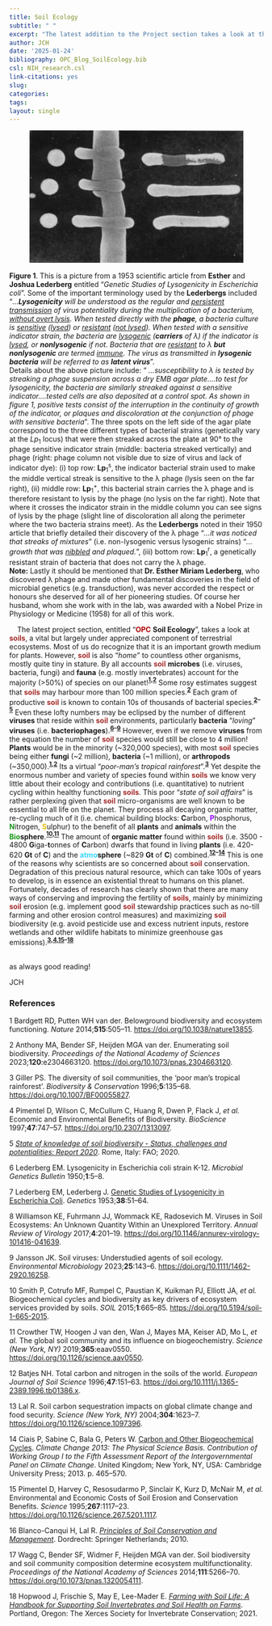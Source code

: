 ```yaml
---
title: Soil Ecology
subtitle: " "
excerpt: "The latest addition to the Project section takes a look at the one of the most important and under appreciated components of OPC, namely its soil. This invaluable resource is home to most of the biodiversity found on the planet. Although our understanding of soil ecology is somewhat rudimentary, what we do know is really quite fascinating and essential reading."
author: JCH
date: '2025-01-24'
bibliography: OPC_Blog_SoilEcology.bib
csl: NIH_research.csl
link-citations: yes
slug:
categories:
tags:
layout: single
---
```


<style>
/* =============================== */
/*          CSS for Links          */
/* =============================== */
a.one:link {color: rgb(0, 0, 200);}
a.one:visited {color: rgb(192, 20, 172);}
a.one:hover {color: rgb(255, 20, 100);}
/* =============================== */
/*           CSS for Text          */
/* =============================== */
#Blk { font-weight: bold; color: rgb(0, 0, 0); }
#Red { font-weight: bold; color: rgb(255, 10, 20); }
#Red2 { font-weight: bold; color: rgb(255, 50, 50); }
#Dred { font-weight: bold; color: rgb(175, 0, 0); }
#Or { font-weight: bold; color: rgb(255, 140, 0); }
#Or2 { font-weight: bold; color: rgb(245, 180, 0); }
#Gold { font-weight: bold; color: rgb(230, 190, 0); }
#Ly { font-weight: bold; color: rgb(225, 200, 0); }
#Y1 { font-weight: bold; color: rgb(255, 225, 100); }
#Y2 { font-weight: bold; color: rgb(225, 200, 50); }
#GrY { font-weight: bold; color: rgb(240, 240, 0); }
#Grod { font-weight: bold; color: rgb(200, 160, 40); }
#Gr1 { font-weight: bold; color: rgb(25, 200, 25); }
#Gr2 { font-weight: bold; color: rgb(25, 150, 25); }
#Gr3 { font-weight: bold; color: rgb(25, 100, 25); }
#Moss { font-weight: bold; color: rgb(80, 210, 100); }
#BGr { font-weight: bold; color: rgb(67, 205, 170); }
#Teal { font-weight: bold; color: rgb(60, 180, 180); }
#Teal2 { font-weight: bold; color: rgb(60, 100, 200); }
#Blue { font-weight: bold; color: blue; }
#SkyB { font-weight: bold; color: rgb(104, 207, 240); }
#Cb { font-weight: bold; color: rgb(0, 123, 167); }
#Glacialb { font-weight: bold; color: rgb(54, 139, 193); }
#Db2 { font-weight: bold; color: rgb(0, 0, 100); }
#Lb1 { font-weight: bold; color: rgb(50, 215, 255); }
#Lb2 { font-weight: bold; color: rgb(50, 155, 255); }
#Lb3 { font-weight: bold; color: rgb(50, 115, 255); }
#Violet { font-weight: bold; color: rgb(180, 73, 255); }
#V2 { font-weight: bold; color: rgb(183, 137, 211); }
#Purple { font-weight: bold; color: rgb(150, 0, 255); }
#Dpurp { font-weight: bold; color: rgb(95, 0, 161); }
#Magenta { font-weight: bold; color: rgb(255, 0, 255); }
#Coral { font-weight: bold; color: rgb(255, 127, 80); }
#Salmon { font-weight: bold; color: rgb(255, 140, 160); }
#Crim { font-weight: bold; color: rgb(220, 20, 60); }
#Rasp { font-weight: bold; color: rgb(227, 11, 92); }
#Lgray { font-weight: bold; color: rgb(220, 220, 220); }
#Silver { font-weight: bold; color: rgb(192, 192, 192); }
#Gray { font-weight: bold; color: rgb(155, 155, 155); }
#Gray2 { font-weight: bold; color: rgb(215, 200, 200); }
#Dgray { font-weight: bold; color: rgb(95, 95, 95); }
#Br { font-weight: bold; color: rgb(165, 42, 42); }
#Rust { font-weight: bold; color: rgb(183, 65, 14); }
#Dbr { font-weight: bold; color: rgb(100, 20, 20); }
#Zinc { font-weight: bold; color: rgb(140, 209, 187); }
#Zinc2 { font-weight: bold; color: rgb(0, 102, 102); }
</style>
<!------------------------------------------------>
<!------------ FIG 1 - Lambda Phage  ------------->
<!------------------------------------------------>

<div>

<figure align="center">
<img src="images/Lambda_phage.jpg" alt="" width="500px"/>
</figure>

<b>Figure 1</b>. This is a picture from a 1953 scientific article from <b>Esther</b> and <b>Joshua Lederberg</b> entitled “<i>Genetic Studies of Lysogenicity in Escherichia coli</i>”. Some of the important terminology used by the <b>Lederbergs</b> included “<i>…<b>Lysogenicity</b> will be understood as the regular and <u>persistent transmission</u> of virus potentiality during the multiplication of a bacterium, <u>without overt lysis</u>. When tested directly with the <b>phage</b>, a bacteria culture is <u>sensitive</u> (<u>lysed</u>) or <u>resistant</u> (<u>not lysed</u>). When tested with a sensitive indicator strain, the bacteria are <u>lysogenic</u> (<b>carriers</b> of λ) if the indicator is <u>lysed</u>, or <b>nonlysogenic</b> if not. Bacteria that are <u>resistant</u> to λ <b>but nonlysogenic</b> are termed <u>immune</u>. The virus as transmitted in <b>lysogenic bacteria</b> will be referred to as <b>latent virus</b></i>”.  
Details about the above picture include: “<i> …susceptibility to λ is tested by streaking a phage suspension across a dry EMB agar plate….to test for lysogenicity, the bacteria are similarly streaked against a sensitive indicator….tested cells are also deposited at a control spot. As shown in figure 1, positive tests consist of the interruption in the continuity of growth of the indicator, or plaques and discoloration at the conjunction of phage with sensitive bacteria</i>”. The three spots on the left side of the agar plate correspond to the three different types of bacterial strains (genetically vary at the <i>Lp</i><sub>1</sub> locus) that were then streaked across the plate at 90° to the phage sensitive indicator strain (middle: bacteria streaked vertically) and phage (right: phage column not visible due to size of virus and lack of indicator dye): (i) top row: <b>Lp</b><sub>1</sub><sup>s</sup>, the indicator bacterial strain used to make the middle vertical streak is sensitive to the λ phage (lysis seen on the far right), (ii) middle row: <b>Lp</b><sub>1</sub><sup>+</sup>, this bacterial strain carries the λ phage and is therefore resistant to lysis by the phage (no lysis on the far right). Note that where it crosses the indicator strain in the middle column you can see signs of lysis by the phage (slight line of discoloration all along the perimeter where the two bacteria strains meet). As the <b>Lederbergs</b> noted in their 1950 article that briefly detailed their discovery of the λ phage “<i>…it was noticed that streaks of mixtures</i>” (i.e. non-lysogenic versus lysogenic strains) “<i>…growth that was <u>nibbled</u> and plaqued.</i>”, (iii) bottom row: <b>Lp</b><sub>1</sub><sup>r</sup>, a genetically resistant strain of bacteria that does not carry the λ phage.  
<b>Note:</b> Lastly it should be mentioned that <b>Dr. Esther Miriam Lederberg</b>, who discovered λ phage and made other fundamental discoveries in the field of microbial genetics (e.g. transduction), was never accorded the respect or honours she deserved for all of her pioneering studies. Of course her husband, whom she work with in the lab, was awarded with a Nobel Prize in Physiology or Medicine (1958) for all of this work.

</div>

<!---------------------------------------------->
<!-------- END - FIG 1 - Lambda Phage  --------->
<!---------------------------------------------->

    The latest project section, entitled “<span id="Dred">OPC</span> **Soil Ecology**”, takes a look at <span id="Br">soils</span>, a vital but largely under appreciated component of terrestrial ecosystems. Most of us do recognize that it is an important growth medium for plants. However, <span id="Br">soil</span> is also “*home*” to countless other organisms, mostly quite tiny in stature. By all accounts <span id="Br">soil</span> **microbes** (i.e. viruses, bacteria, fungi) and **fauna** (e.g. mostly invertebrates) account for the majority (\>50%) of species on our planet!**<sup>[1](#ref-bardgett_belowground_2014),[2](#ref-anthony_enumerating_2023)</sup>** Some rosy estimates suggest that <span id="Br">soils</span> may harbour more than 100 million species.**<sup>[2](#ref-anthony_enumerating_2023)</sup>** Each gram of productive <span id="Br">soil</span> is known to contain 10s of thousands of bacterial species.**<sup>[2](#ref-anthony_enumerating_2023)–[5](#ref-fao_state_2020)</sup>** Even these lofty numbers may be eclipsed by the number of different **viruses** that reside within <span id="Br">soil</span> environments, particularly **bacteria** “*loving*” **viruses** (i.e. **bacteriophages**).**<sup>[6](#ref-lederberg_lysogenicity_1950)–[9](#ref-jansson_soil_2023)</sup>** However, even if we remove **viruses** from the equation the number of <span id="Br">soil</span> species would still be close to 4 million! **Plants** would be in the minority (~320,000 species), with most <span id="Br">soil</span> species being either **fungi** (~2 million), **bacteria** (~1 million), or **arthropods** (~350,000).**<sup>[1](#ref-bardgett_belowground_2014),[2](#ref-anthony_enumerating_2023)</sup>** Its a virtual “*poor-man’s tropical rainforest*”.**<sup>[3](#ref-giller_diversity_1996)</sup>** Yet despite the enormous number and variety of species found within <span id="Br">soils</span> we know very little about their ecology and contributions (i.e. quantitative) to nutrient cycling within healthy functioning <span id="Br">soils</span>. This poor “*state of soil affairs*” is rather perplexing given that <span id="Br">soil</span> micro-organisms are well known to be essential to all life on the planet. They process all decaying organic matter, re-cycling much of it (i.e. chemical building blocks: **C**arbon, <span id="Purple">P</span>hosphorus, <span id="Gr2">N</span>itrogen, <span id="Gold">S</span>ulphur) to the benefit of all **plants** and **animals** within the <span id="Gr2">Bio</span>**sphere**.**<sup>[10](#ref-smith_biogeochemical_2015),[11](#ref-crowther_global_2019)</sup>** The amount of **organic matter** found within <span id="Br">soils</span> (i.e. 3500 - 4800 **G**iga-**t**onnes of **C**arbon) dwarfs that found in living **plants** (i.e. 420-620 **Gt** of **C**) and the <span id="Lb1">atmo</span>**sphere** (~829 **Gt** of **C**) combined.**<sup>[12](#ref-batjes_total_1996)–[14](#ref-ciais_carbon_2013)</sup>** This is one of the reasons why scientists are so concerned about <span id="Br">soil</span> conservation. Degradation of this precious natural resource, which can take 100s of years to develop, is in essence an existential threat to humans on this planet. Fortunately, decades of research has clearly shown that there are many ways of conserving and improving the fertility of <span id="Br">soils</span>, mainly by minimizing <span id="Br">soil</span> erosion (e.g. implement good <span id="Br">soil</span> stewardship practices such as no-till farming and other erosion control measures) and maximizing <span id="Br">soil</span> biodiversity (e.g. avoid pesticide use and excess nutrient inputs, restore wetlands and other wildlife habitats to minimize greenhouse gas emissions).**<sup>[3](#ref-giller_diversity_1996),[4](#ref-pimentel_economic_1997),[15](#ref-pimentel_environmental_1995)–[18](#ref-hopwood_farming_2021)</sup>**

<br>
as always good reading!

JCH

### References

<div id="refs" class="references csl-bib-body" entry-spacing="0">

<div id="ref-bardgett_belowground_2014" class="csl-entry">

<span class="csl-left-margin">1 </span><span class="csl-right-inline">Bardgett RD, Putten WH van der. Belowground biodiversity and ecosystem functioning. *Nature* 2014;**515**:505–11. <https://doi.org/10.1038/nature13855>.</span>

</div>

<div id="ref-anthony_enumerating_2023" class="csl-entry">

<span class="csl-left-margin">2 </span><span class="csl-right-inline">Anthony MA, Bender SF, Heijden MGA van der. Enumerating soil biodiversity. *Proceedings of the National Academy of Sciences* 2023;**120**:e2304663120. <https://doi.org/10.1073/pnas.2304663120>.</span>

</div>

<div id="ref-giller_diversity_1996" class="csl-entry">

<span class="csl-left-margin">3 </span><span class="csl-right-inline">Giller PS. The diversity of soil communities, the ‘poor man’s tropical rainforest’. *Biodiversity & Conservation* 1996;**5**:135–68. <https://doi.org/10.1007/BF00055827>.</span>

</div>

<div id="ref-pimentel_economic_1997" class="csl-entry">

<span class="csl-left-margin">4 </span><span class="csl-right-inline">Pimentel D, Wilson C, McCullum C, Huang R, Dwen P, Flack J, *et al.* Economic and Environmental Benefits of Biodiversity. *BioScience* 1997;**47**:747–57. <https://doi.org/10.2307/1313097>.</span>

</div>

<div id="ref-fao_state_2020" class="csl-entry">

<span class="csl-left-margin">5 </span><span class="csl-right-inline">*[State of knowledge of soil biodiversity - Status, challenges and potentialities: Report 2020](https://doi.org/10.4060/cb1928en)*. Rome, Italy: FAO; 2020.</span>

</div>

<div id="ref-lederberg_lysogenicity_1950" class="csl-entry">

<span class="csl-left-margin">6 </span><span class="csl-right-inline">Lederberg EM. Lysogenicity in Escherichia coli strain K-12. *Microbial Genetics Bulletin* 1950;**1**:5–8.</span>

</div>

<div id="ref-lederberg_genetic_1953" class="csl-entry">

<span class="csl-left-margin">7 </span><span class="csl-right-inline">Lederberg EM, Lederberg J. [Genetic Studies of Lysogenicity in Escherichia Coli](https://www.ncbi.nlm.nih.gov/pmc/articles/PMC1209586). *Genetics* 1953;**38**:51–64.</span>

</div>

<div id="ref-williamson_viruses_2017" class="csl-entry">

<span class="csl-left-margin">8 </span><span class="csl-right-inline">Williamson KE, Fuhrmann JJ, Wommack KE, Radosevich M. Viruses in Soil Ecosystems: An Unknown Quantity Within an Unexplored Territory. *Annual Review of Virology* 2017;**4**:201–19. <https://doi.org/10.1146/annurev-virology-101416-041639>.</span>

</div>

<div id="ref-jansson_soil_2023" class="csl-entry">

<span class="csl-left-margin">9 </span><span class="csl-right-inline">Jansson JK. Soil viruses: Understudied agents of soil ecology. *Environmental Microbiology* 2023;**25**:143–6. <https://doi.org/10.1111/1462-2920.16258>.</span>

</div>

<div id="ref-smith_biogeochemical_2015" class="csl-entry">

<span class="csl-left-margin">10 </span><span class="csl-right-inline">Smith P, Cotrufo MF, Rumpel C, Paustian K, Kuikman PJ, Elliott JA, *et al.* Biogeochemical cycles and biodiversity as key drivers of ecosystem services provided by soils. *SOIL* 2015;**1**:665–85. <https://doi.org/10.5194/soil-1-665-2015>.</span>

</div>

<div id="ref-crowther_global_2019" class="csl-entry">

<span class="csl-left-margin">11 </span><span class="csl-right-inline">Crowther TW, Hoogen J van den, Wan J, Mayes MA, Keiser AD, Mo L, *et al.* The global soil community and its influence on biogeochemistry. *Science (New York, NY)* 2019;**365**:eaav0550. <https://doi.org/10.1126/science.aav0550>.</span>

</div>

<div id="ref-batjes_total_1996" class="csl-entry">

<span class="csl-left-margin">12 </span><span class="csl-right-inline">Batjes NH. Total carbon and nitrogen in the soils of the world. *European Journal of Soil Science* 1996;**47**:151–63. <https://doi.org/10.1111/j.1365-2389.1996.tb01386.x>.</span>

</div>

<div id="ref-lal_soil_2004" class="csl-entry">

<span class="csl-left-margin">13 </span><span class="csl-right-inline">Lal R. Soil carbon sequestration impacts on global climate change and food security. *Science (New York, NY)* 2004;**304**:1623–7. <https://doi.org/10.1126/science.1097396>.</span>

</div>

<div id="ref-ciais_carbon_2013" class="csl-entry">

<span class="csl-left-margin">14 </span><span class="csl-right-inline">Ciais P, Sabine C, Bala G, Peters W. [Carbon and Other Biogeochemical Cycles](https://doi.org/10.1017/CBO9781107415324.015). *Climate Change 2013: The Physical Science Basis. Contribution of Working Group I to the Fifth Assessment Report of the Intergovernmental Panel on Climate Change*. United Kingdom; New York, NY, USA: Cambridge University Press; 2013. p. 465–570.</span>

</div>

<div id="ref-pimentel_environmental_1995" class="csl-entry">

<span class="csl-left-margin">15 </span><span class="csl-right-inline">Pimentel D, Harvey C, Resosudarmo P, Sinclair K, Kurz D, McNair M, *et al.* Environmental and Economic Costs of Soil Erosion and Conservation Benefits. *Science* 1995;**267**:1117–23. <https://doi.org/10.1126/science.267.5201.1117>.</span>

</div>

<div id="ref-blanco-canqui_principles_2010" class="csl-entry">

<span class="csl-left-margin">16 </span><span class="csl-right-inline">Blanco-Canqui H, Lal R. *[Principles of Soil Conservation and Management](https://doi.org/10.1007/978-1-4020-8709-7)*. Dordrecht: Springer Netherlands; 2010.</span>

</div>

<div id="ref-wagg_soil_2014" class="csl-entry">

<span class="csl-left-margin">17 </span><span class="csl-right-inline">Wagg C, Bender SF, Widmer F, Heijden MGA van der. Soil biodiversity and soil community composition determine ecosystem multifunctionality. *Proceedings of the National Academy of Sciences* 2014;**111**:5266–70. <https://doi.org/10.1073/pnas.1320054111>.</span>

</div>

<div id="ref-hopwood_farming_2021" class="csl-entry">

<span class="csl-left-margin">18 </span><span class="csl-right-inline">Hopwood J, Frischie S, May E, Lee-Mader E. *[Farming with Soil Life: A Handbook for Supporting Soil Invertebrates and Soil Health on Farms](https://www.xerces.org/publications/guidelines/farming-with-soil-life)*. Portland, Oregon: The Xerces Society for Invertebrate Conservation; 2021.</span>

</div>

</div>
